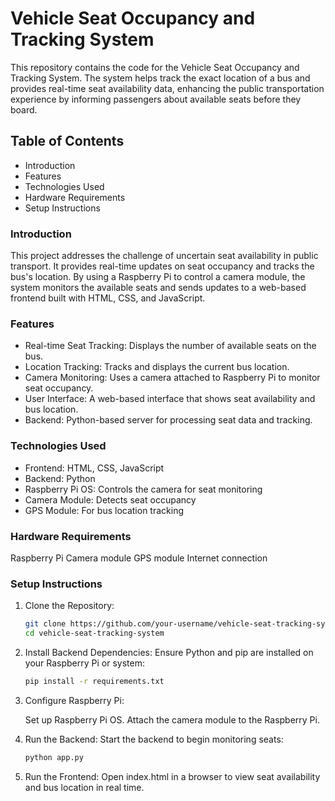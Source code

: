 # Vehicle Seat Occupancy and Tracking System
This repository contains the code for the Vehicle Seat Occupancy and Tracking System. The system helps track the exact location of a bus and provides real-time seat availability data, enhancing the public transportation experience by informing passengers about available seats before they board.

## Table of Contents
- Introduction
- Features
- Technologies Used
- Hardware Requirements
- Setup Instructions
  
### Introduction
This project addresses the challenge of uncertain seat availability in public transport. It provides real-time updates on seat occupancy and tracks the bus's location. By using a Raspberry Pi to control a camera module, the system monitors the available seats and sends updates to a web-based frontend built with HTML, CSS, and JavaScript.

### Features
- Real-time Seat Tracking: Displays the number of available seats on the bus.
- Location Tracking: Tracks and displays the current bus location.
- Camera Monitoring: Uses a camera attached to Raspberry Pi to monitor seat occupancy.
- User Interface: A web-based interface that shows seat availability and bus location.
- Backend: Python-based server for processing seat data and tracking.

### Technologies Used
- Frontend: HTML, CSS, JavaScript
- Backend: Python
- Raspberry Pi OS: Controls the camera for seat monitoring
- Camera Module: Detects seat occupancy
- GPS Module: For bus location tracking

### Hardware Requirements
Raspberry Pi
Camera module
GPS module
Internet connection

### Setup Instructions
1. Clone the Repository:

   ```sh
   git clone https://github.com/your-username/vehicle-seat-tracking-system.git
   cd vehicle-seat-tracking-system

2. Install Backend Dependencies: Ensure Python and pip are installed on your Raspberry Pi or system:

   ```sh
   pip install -r requirements.txt

3. Configure Raspberry Pi:

   Set up Raspberry Pi OS.
   Attach the camera module to the Raspberry Pi.


4. Run the Backend: Start the backend to begin monitoring seats:

   ```sh
   python app.py
   
5. Run the Frontend: Open index.html in a browser to view seat availability and bus location in real time.



